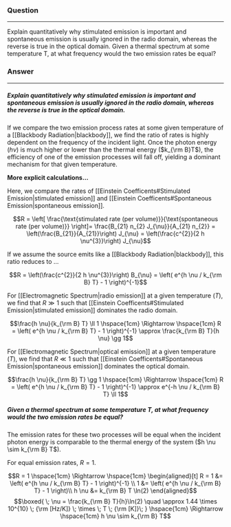 ### Question
---
Explain quantitatively why stimulated emission is important and spontaneous emission is usually ignored in the radio domain, whereas the reverse is true in the optical domain. Given a thermal spectrum at some temperature T, at what frequency would the two emission rates be equal?

### Answer
---
##### Explain quantitatively why stimulated emission is important and spontaneous emission is usually ignored in the radio domain, whereas the reverse is true in the optical domain.

If we compare the two emission process rates at some given temperature of a [[Blackbody Radiation|blackbody]], we find the ratio of rates is highly dependent on the frequency of the incident light. Once the photon energy ($h\nu$) is much higher or lower than the thermal energy ($k_{\rm B}T$), the efficiency of one of the emission processes will fall off, yielding a dominant mechanism for that given temperature.

**More explicit calculations...**

Here, we compare the rates of [[Einstein Coefficents#Stimulated Emission|stimulated emission]] and [[Einstein Coefficents#Spontaneous Emission|spontaneous emission]].

$$R = \left[ \frac{\text{stimulated rate (per volume)}}{\text{spontaneous rate (per volume)}} \right]= \frac{B_{21} n_{2} J_{\nu}}{A_{21} n_{2}} = \left(\frac{B_{21}}{A_{21}}\right) J_{\nu} = \left(\frac{c^{2}}{2 h \nu^{3}}\right) J_{\nu}$$

If we assume the source emits like a [[Blackbody Radiation|blackbody]], this ratio reduces to ...

$$R = \left(\frac{c^{2}}{2 h \nu^{3}}\right) B_{\nu} = \left( e^{h \nu / k_{\rm B} T} - 1 \right)^{-1}$$

For [[Electromagnetic Spectrum|radio emission]] at a given temperature ($T$), we find that $R \gg 1$ such that [[Einstein Coefficents#Stimulated Emission|stimulated emission]] dominates the radio domain.

$$\frac{h \nu}{k_{\rm B} T} \ll 1 \hspace{1cm} \Rightarrow \hspace{1cm} R = \left( e^{h \nu / k_{\rm B} T} - 1 \right)^{-1} \approx \frac{k_{\rm B} T}{h \nu} \gg 1$$

For [[Electromagnetic Spectrum|optical emission]] at a given temperature ($T$), we find that $R \ll 1$ such that [[Einstein Coefficents#Spontaneous Emission|spontaneous emission]] dominates the optical domain.

$$\frac{h \nu}{k_{\rm B} T} \gg 1 \hspace{1cm} \Rightarrow \hspace{1cm} R = \left( e^{h \nu / k_{\rm B} T} - 1 \right)^{-1} \approx e^{-h \nu / k_{\rm B} T} \ll 1$$

##### Given a thermal spectrum at some temperature T, at what frequency would the two emission rates be equal?

The emission rates for these two processes will be equal when the incident photon energy is comparable to the thermal energy of the system ($h \nu \sim k_{\rm B} T$).

For equal emission rates, $R=1$.

$$R = 1 \hspace{1cm} \Rightarrow \hspace{1cm} 
\begin{aligned}[t]
	R = 1 &= \left( e^{h \nu / k_{\rm B} T} - 1 \right)^{-1} \\
	1 &=  \left( e^{h \nu / k_{\rm B} T} - 1 \right)\\
	h \nu &= k_{\rm B} T \ln(2)
\end{aligned}$$
$$\boxed{ \; \nu = \frac{k_{\rm B} T}{h}\ln(2) \quad \approx 1.44 \times 10^{10} \; {\rm [Hz/K]} \; \times \; T \; {\rm [K]}\; } \hspace{1cm} \Rightarrow \hspace{1cm} h \nu \sim k_{\rm B} T$$